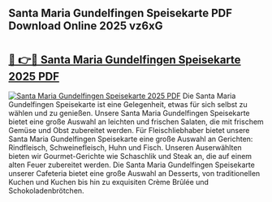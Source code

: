 ## Santa Maria Gundelfingen Speisekarte PDF Download Online 2025 vz6xG

# <h2><a href="http://gcc2icw.nevu.top/?p=Santa+Maria+Gundelfingen+Speisekarte">🔗 👉🔴 Santa Maria Gundelfingen Speisekarte 2025 PDF</a></h2>

[![Santa Maria Gundelfingen Speisekarte 2025 PDF](https://i.imgur.com/dBaPXMq.png)](http://gcc2icw.nevu.top/?p=Santa+Maria+Gundelfingen+Speisekarte)
Die Santa Maria Gundelfingen Speisekarte ist eine Gelegenheit, etwas für sich selbst zu wählen und zu genießen. Unsere Santa Maria Gundelfingen Speisekarte bietet eine große Auswahl an leichten und frischen Salaten, die mit frischem Gemüse und Obst zubereitet werden. Für Fleischliebhaber bietet unsere Santa Maria Gundelfingen Speisekarte eine große Auswahl an Gerichten: Rindfleisch, Schweinefleisch, Huhn und Fisch. Unseren Auserwählten bieten wir Gourmet-Gerichte wie Schaschlik und Steak an, die auf einem alten Feuer zubereitet werden. Die Santa Maria Gundelfingen Speisekarte unserer Cafeteria bietet eine große Auswahl an Desserts, von traditionellen Kuchen und Kuchen bis hin zu exquisiten Crème Brûlée und Schokoladenbrötchen.
